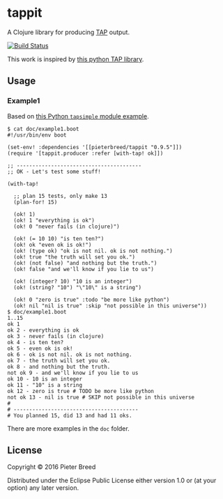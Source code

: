 # tappit

A Clojure library for producing [TAP](http://testanything.org/) output.

[![Build Status](https://travis-ci.org/pieterbreed/tappit.svg?branch=master)](https://travis-ci.org/pieterbreed/tappit)

This work is inspired by [this python TAP library](https://github.com/rjbs/tapsimple).

## Usage

### Example1

Based on [this Python `tapsimple` module example](https://github.com/rjbs/tapsimple/blob/master/examples/ok.t).


```
$ cat doc/example1.boot
#!/usr/bin/env boot

(set-env! :dependencies '[[pieterbreed/tappit "0.9.5"]])
(require '[tappit.producer :refer [with-tap! ok]])

;; ----------------------------------------
;; OK - Let's test some stuff!

(with-tap!

  ;; plan 15 tests, only make 13
  (plan-for! 15)

  (ok! 1)
  (ok! 1 "everything is ok")
  (ok! 0 "never fails (in clojure)")

  (ok! (= 10 10) "is ten ten?")
  (ok! ok "even ok is ok!")
  (ok! (type ok) "ok is not nil. ok is not nothing.")
  (ok! true "the truth will set you ok.")
  (ok! (not false) "and nothing but the truth.")
  (ok! false "and we'll know if you lie to us")

  (ok! (integer? 10) "10 is an integer")
  (ok! (string? "10") "\"10\" is a string")

  (ok! 0 "zero is true" :todo "be more like python")
  (ok! nil "nil is true" :skip "not possible in this universe"))
$ doc/example1.boot 
1..15
ok 1
ok 2 - everything is ok
ok 3 - never fails (in clojure)
ok 4 - is ten ten?
ok 5 - even ok is ok!
ok 6 - ok is not nil. ok is not nothing.
ok 7 - the truth will set you ok.
ok 8 - and nothing but the truth.
not ok 9 - and we'll know if you lie to us
ok 10 - 10 is an integer
ok 11 - "10" is a string
ok 12 - zero is true # TODO be more like python
not ok 13 - nil is true # SKIP not possible in this universe
# 
# ----------------------------------------
# You planned 15, did 13 and had 11 oks.
```

There are more examples in the `doc` folder.

## License

Copyright © 2016 Pieter Breed

Distributed under the Eclipse Public License either version 1.0 or (at
your option) any later version.
